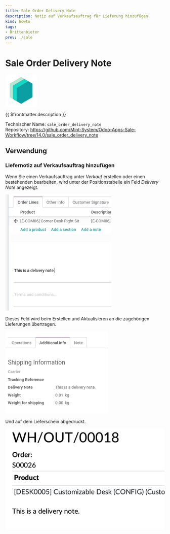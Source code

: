 ```yaml
---
title: Sale Order Delivery Note
description: Notiz auf Verkaufsauftrag für Lieferung hinzufügen.
kind: howto
tags:
- Drittanbieter
prev: ./sale
---
```

# Sale Order Delivery Note
![icon_oms_box](attachments/icons_odoo_mint_system.png)

{{ $frontmatter.description }}

Technischer Name: `sale_order_delivery_note`\
Repository: <https://github.com/Mint-System/Odoo-Apps-Sale-Workflow/tree/14.0/sale_order_delivery_note>

## Verwendung

### Liefernotiz auf Verkaufsauftrag hinzufügen

Wenn Sie einen Verkaufsauftrag unter *Verkauf* erstellen oder einen bestehenden bearbeiten, wird unter der Positionstabelle ein Feld *Delivery Note* angezeigt.

![](attachments/Sale%20Order%20Delivery%20Note%20note.png)

Dieses Feld wird beim Erstellen und Aktualisieren an die zugehörigen Lieferungen übertragen.

![](attachments/Sale%20Order%20Delivery%20Note%20stock.png)

Und auf dem Lieferschein abgedruckt.

![](attachments/Sale%20Order%20Delivery%20Note%20slip.png)